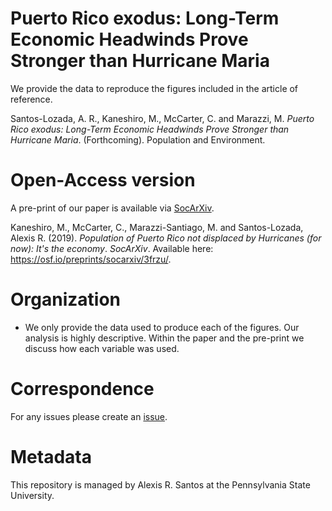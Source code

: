# Puerto Rico exodus: Long-Term Economic Headwinds Prove Stronger than Hurricane Maria
We provide the data to reproduce the figures included in the article of reference. 

Santos-Lozada, A. R., Kaneshiro, M., McCarter, C. and Marazzi, M. *Puerto Rico exodus: Long-Term Economic Headwinds Prove Stronger than Hurricane Maria*.  (Forthcoming). Population and Environment. 

# Open-Access version 
A pre-print of our paper is available via [SocArXiv](https://socopen.org/). 

Kaneshiro, M., McCarter, C., Marazzi-Santiago, M. and Santos-Lozada, Alexis R. (2019). *Population of Puerto Rico not displaced by Hurricanes (for now): It's the economy*. *SocArXiv*. Available here: https://osf.io/preprints/socarxiv/3frzu/. 

# Organization 
* We only provide the data used to produce each of the figures. Our analysis is highly descriptive. Within the paper and the pre-print we discuss how each variable was used. 

# Correspondence
For any issues please create an [issue](https://github.com/alexisrsantos/itstheeconomy_pr/issues). 

# Metadata
This repository is managed by Alexis R. Santos at the Pennsylvania State University. 
